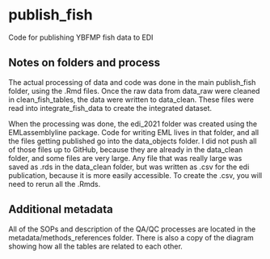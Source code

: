 # publish_fish
Code for publishing YBFMP fish data to EDI

## Notes on folders and process
The actual processing of data and code was done in the main publish_fish folder, using the .Rmd files. Once the raw data from data_raw were cleaned in clean_fish_tables, the data were written to data_clean. These files were read into integrate_fish_data to create the integrated dataset. 

When the processing was done, the edi_2021 folder was created using the EMLassemblyline package. Code for writing EML lives in that folder, and all the files getting published go into the data_objects folder. I did not push all of those files up to GitHub, because they are already in the data_clean folder, and some files are very large. Any file that was really large was saved as .rds in the data_clean folder, but was written as .csv for the edi publication, because it is more easily accessible. To create the .csv, you will need to rerun all the .Rmds. 

## Additional metadata
All of the SOPs and description of the QA/QC processes are located in the metadata/methods_references folder. There is also a copy of the diagram showing how all the tables are related to each other. 

